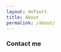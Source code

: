 ```yaml
---
layout: default
title: About
permalink: /about/
---
```

### Contact me

<script type="text/javascript">
var u = "loytynoja";
var h = "gmail.com";
var link = u + "@" + h ;
document.write("<a href='" + "mail" + "to:" + u + "@" + h + "'>" + link + "</a>");
</script>
